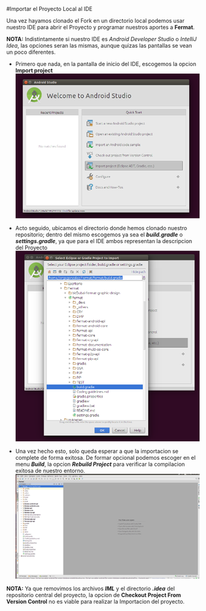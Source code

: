 #Importar el Proyecto Local al IDE

Una vez hayamos clonado el Fork en un directorio local podemos usar nuestro IDE para abrir el Proyecto y programar nuestros aportes a **Fermat**.

**NOTA:** Indistintamente si nuestro IDE es *Android Developer Studio* o *IntelliJ Idea*, las opciones seran las mismas, aunque quizas las pantallas se vean un poco diferentes.

* Primero que nada, en la pantalla de inicio del IDE, escogemos la opcion **Import project**
![Import project][paso1]

* Acto seguido, ubicamos el directorio donde hemos clonado nuestro repositorio; dentro del mismo escogemos ya sea el *__build.gradle__* o *__settings.gradle__*, ya que para el IDE ambos representan la descripcion del Proyecto
![Seleccionar Proyecto][paso2]

* Una vez hecho esto, solo queda esperar a que la importacion se complete de forma exitosa. De formar opcional podemos escoger en el menu *__Build__*, la opcion *__Rebuild Project__* para verificar la compilacion exitosa de nuestro entorno.
![Importacion][paso3]

**NOTA:** Ya que removimos los archivos *__IML__* y el directorio *__.idea__* del repositorio central del proyecto, la opcion de **Checkout Project From Version Control** no es viable para realizar la Importacion del proyecto.

[paso1]: ./01.png
[paso2]: ./02.png
[paso3]: ./03.png
